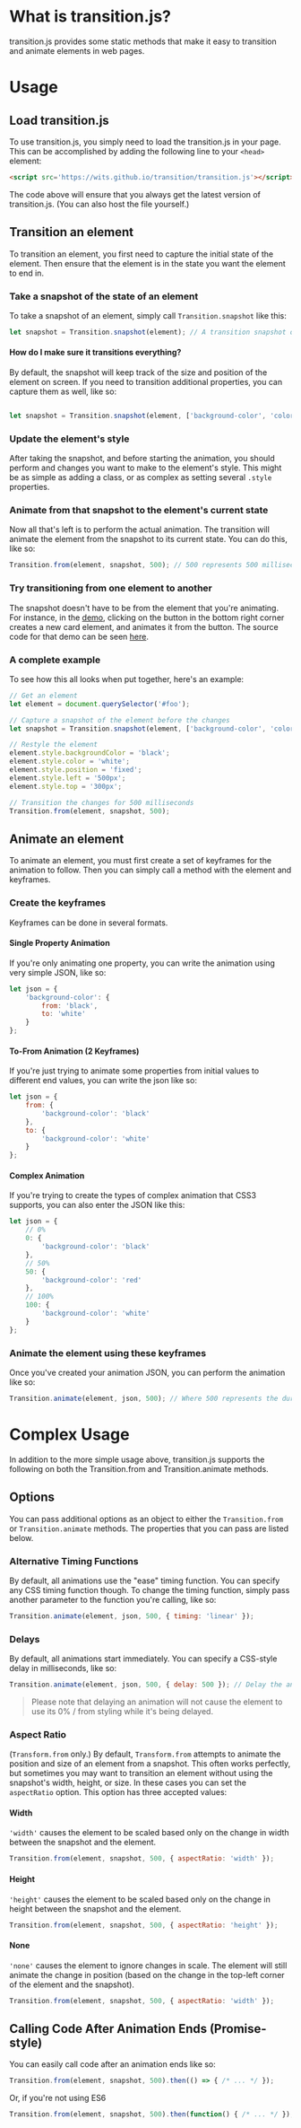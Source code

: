 # What is transition.js?

transition.js provides some static methods that make it easy to transition and animate elements in web pages.

# Usage

## Load transition.js

To use transition.js, you simply need to load the transition.js in your page. This can be accomplished by adding the following line to your `<head>` element:

```html
<script src='https://wits.github.io/transition/transition.js'></script>
```

The code above will ensure that you always get the latest version of transition.js. (You can also host the file yourself.)

## Transition an element

To transition an element, you first need to capture the initial state of the element. Then ensure that the element is in the state you want the element to end in.

### Take a snapshot of the state of an element

To take a snapshot of an element, simply call `Transition.snapshot` like this:

```js
let snapshot = Transition.snapshot(element); // A transition snapshot object
```

#### How do I make sure it transitions everything?

By default, the snapshot will keep track of the size and position of the element on screen. If you need to transition additional properties, you can capture them as well, like so:

```js

let snapshot = Transition.snapshot(element, ['background-color', 'color']);
```

### Update the element's style

After taking the snapshot, and before starting the animation, you should perform and changes you want to make to the element's style. This might be as simple as adding a class, or as complex as setting several `.style` properties.

### Animate from that snapshot to the element's current state

Now all that's left is to perform the actual animation. The transition will animate the element from the snapshot to its current state. You can do this, like so:

```js
Transition.from(element, snapshot, 500); // 500 represents 500 milliseconds, or half a second
```

### Try transitioning from one element to another

The snapshot doesn't have to be from the element that you're animating. For instance, in the [demo](https://wits.github.io/transition/), clicking on the button in the bottom right corner creates a new card element, and animates it from the button. The source code for that demo can be seen [here](https://wits.github.io/transition/demo.js).

### A complete example

To see how this all looks when put together, here's an example:

```js
// Get an element
let element = document.querySelector('#foo');

// Capture a snapshot of the element before the changes
let snapshot = Transition.snapshot(element, ['background-color', 'color']);

// Restyle the element
element.style.backgroundColor = 'black';
element.style.color = 'white';
element.style.position = 'fixed';
element.style.left = '500px';
element.style.top = '300px';

// Transition the changes for 500 milliseconds
Transition.from(element, snapshot, 500);
```

## Animate an element

To animate an element, you must first create a set of keyframes for the animation to follow. Then you can simply call a method with the element and keyframes.

### Create the keyframes

Keyframes can be done in several formats.

#### Single Property Animation

If you're only animating one property, you can write the animation using very simple JSON, like so:

```js
let json = {
    'background-color': {
        from: 'black',
        to: 'white'
    }
};
```

#### To-From Animation (2 Keyframes)

If you're just trying to animate some properties from initial values to different end values, you can write the json like so:

```js
let json = {
    from: {
        'background-color': 'black'
    },
    to: {
        'background-color': 'white'
    }
};
```

#### Complex Animation

If you're trying to create the types of complex animation that CSS3 supports, you can also enter the JSON like this:

```js
let json = {
    // 0%
    0: {
        'background-color': 'black'
    },
    // 50%
    50: {
        'background-color': 'red'
    },
    // 100%
    100: {
        'background-color': 'white'
    }
};
```

### Animate the element using these keyframes

Once you've created your animation JSON, you can perform the animation like so:

```js
Transition.animate(element, json, 500); // Where 500 represents the duration of the animation, in milliseconds
```

# Complex Usage

In addition to the more simple usage above, transition.js supports the following on both the Transition.from and Transition.animate methods.

## Options

You can pass additional options as an object to either the `Transition.from` or `Transition.animate` methods. The properties that you can pass are listed below.

### Alternative Timing Functions

By default, all animations use the "ease" timing function. You can specify any CSS timing function though. To change the timing function, simply pass another parameter to the function you're calling, like so:

```js
Transition.animate(element, json, 500, { timing: 'linear' });
```

### Delays

By default, all animations start immediately. You can specify a CSS-style delay in milliseconds, like so:

```js
Transition.animate(element, json, 500, { delay: 500 }); // Delay the animtion by half a second
```

> Please note that delaying an animation will not cause the element to use its 0% / from styling while it's being delayed.

### Aspect Ratio

(`Transform.from` only.) By default, `Transform.from` attempts to animate the position and size of an element from a snapshot. This often works perfectly, but sometimes you may want to transition an element without using the snapshot's width, height, or size. In these cases you can set the `aspectRatio` option. This option has three accepted values:

#### Width

`'width'` causes the element to be scaled based only on the change in width between the snapshot and the element.

```js
Transition.from(element, snapshot, 500, { aspectRatio: 'width' });
```

#### Height

`'height'` causes the element to be scaled based only on the change in height between the snapshot and the element.

```js
Transition.from(element, snapshot, 500, { aspectRatio: 'height' });
```

#### None

`'none'` causes the element to ignore changes in scale. The element will still animate the change in position (based on the change in the top-left corner of the element and the snapshot).

```js
Transition.from(element, snapshot, 500, { aspectRatio: 'width' });
```

## Calling Code After Animation Ends (Promise-style)

You can easily call code after an animation ends like so:

```js
Transition.from(element, snapshot, 500).then(() => { /* ... */ });
```

Or, if you're not using ES6

```js
Transition.from(element, snapshot, 500).then(function() { /* ... */ });
```
